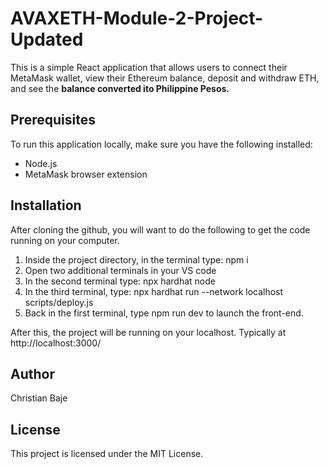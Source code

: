 # AVAXETH-Module-2-Project-Updated

This is a simple React application that allows users to connect their MetaMask wallet, view their Ethereum balance, deposit and withdraw ETH, and see the **balance converted ito Philippine Pesos.**

## Prerequisites

To run this application locally, make sure you have the following installed:

- Node.js
- MetaMask browser extension

## Installation

After cloning the github, you will want to do the following to get the code running on your computer.

1. Inside the project directory, in the terminal type: npm i
2. Open two additional terminals in your VS code
3. In the second terminal type: npx hardhat node
4. In the third terminal, type: npx hardhat run --network localhost scripts/deploy.js
5. Back in the first terminal, type npm run dev to launch the front-end.

After this, the project will be running on your localhost. 
Typically at http://localhost:3000/

## Author

Christian Baje

## License

This project is licensed under the MIT License.
